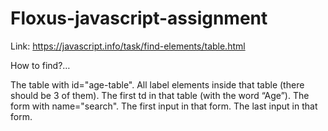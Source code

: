 # Floxus-javascript-assignment

Link: https://javascript.info/task/find-elements/table.html

How to find?…

The table with id="age-table". 
All label elements inside that table (there should be 3 of them). 
The first td in that table (with the word “Age”). 
The form with name="search". 
The first input in that form. 
The last input in that form.
